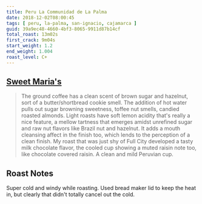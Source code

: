 ```yaml
---
title: Peru La Communidad de La Palma
date: 2018-12-02T08:00:45
tags: [ peru, la-palma, san-ignacio, cajamarca ]
guid: 39a9ec48-4660-4bf3-8065-9911d87b14cf
total_roast: 13m02s
first_crack: 9m04s
start_weight: 1.2
end_weight: 1.004
roast_level: C+
---
```


## [Sweet Maria's][sm]

[sm]: https://web.archive.org/web/20180609190314/https://www.sweetmarias.com/peru-la-communidad-de-la-palma.html

 > The ground coffee has a clean scent of brown sugar and hazelnut, sort of a
 > butter/shortbread cookie smell. The addition of hot water pulls out sugar
 > browning sweetness, toffee nut smells, candied roasted almonds. Light roasts
 > have soft lemon acidity that's really a nice feature, a mellow tartness that
 > emerges amidst unrefined sugar and raw nut flavors like Brazil nut and
 > hazelnut. It adds a mouth cleansing affect in the finish too, which lends to
 > the perception of a clean finish. My roast that was just shy of Full City
 > developed a tasty milk chocolate flavor, the cooled cup showing a muted
 > raisin note too, like chocolate covered raisin. A clean and mild Peruvian
 > cup.

## Roast Notes

Super cold and windy while roasting.  Used bread maker lid to keep the heat in,
but clearly that didn't totally cancel out the cold.
